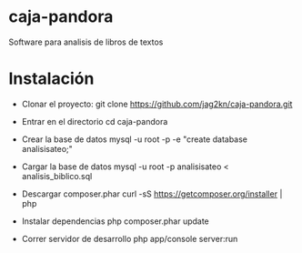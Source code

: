 caja-pandora
============

Software para analisis de libros de textos


Instalación
===========

* Clonar el proyecto: 
git clone https://github.com/jag2kn/caja-pandora.git

* Entrar en el directorio
cd caja-pandora

* Crear la base de datos
mysql -u root -p -e "create database analisisateo;"

* Cargar la base de datos
mysql -u root -p analisisateo < analisis_biblico.sql

* Descargar composer.phar
curl -sS https://getcomposer.org/installer | php

* Instalar dependencias
php composer.phar update

* Correr servidor de desarrollo
php app/console server:run


